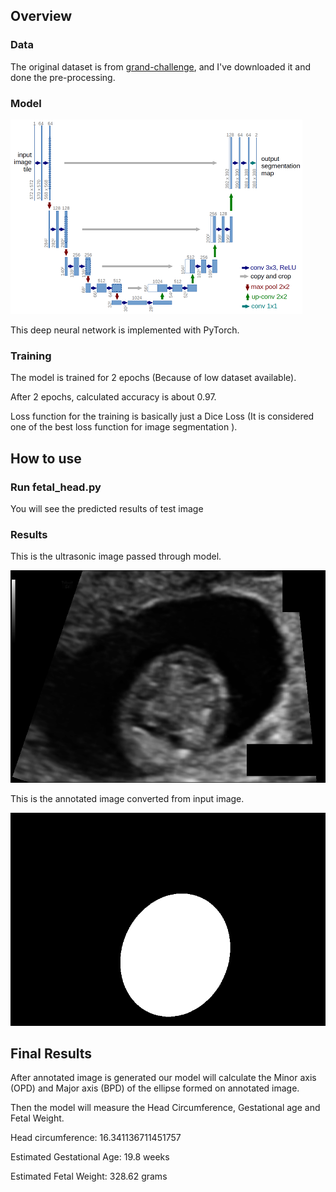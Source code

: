 ## Overview

### Data

The original dataset is from [
grand-challenge](https://zenodo.org/records/1327317), and I've downloaded it and done the pre-processing.

### Model

![u-net-architecture.png](github_images/u-net-architecture.png)

This deep neural network is implemented with PyTorch.

### Training

The model is trained for 2 epochs (Because of low dataset available).

After 2 epochs, calculated accuracy is about 0.97.

Loss function for the training is basically just a Dice Loss (It is considered one of the best loss function for image segmentation ).

## How to use

### Run fetal_head.py 

You will see the predicted results of test image

### Results

This is the ultrasonic image passed through model.

![ultrasonic image](github_images/031_HC.png)

This is the annotated image converted from input image.

![annotated image](github_images/031_HC_Mask.png)


## Final Results

After annotated image is generated our model will calculate the Minor axis (OPD) and Major axis (BPD) of the ellipse formed on annotated image.

Then the model will measure the Head Circumference, Gestational age and Fetal Weight.

Head circumference: 16.341136711451757

Estimated Gestational Age: 19.8 weeks

Estimated Fetal Weight: 328.62 grams

